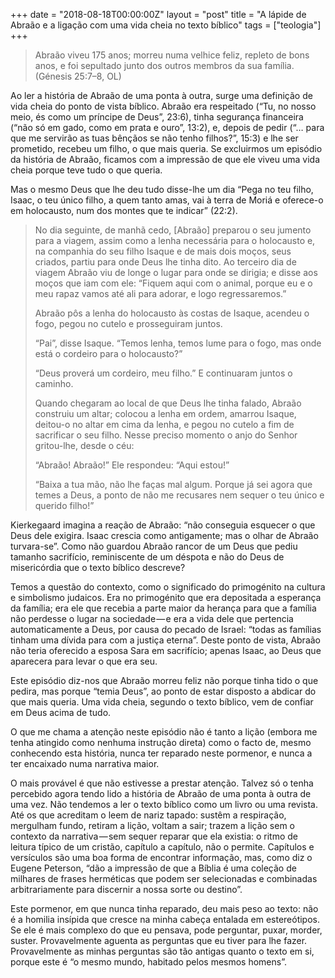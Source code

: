 +++
date = "2018-08-18T00:00:00Z"
layout = "post"
title = "A lápide de Abraão e a ligação com uma vida cheia no texto bíblico"
tags = ["teologia"]
+++

>Abraão viveu 175 anos; morreu numa velhice feliz, repleto de bons anos, e foi sepultado junto dos outros membros da sua família. (Génesis 25:7–8, OL)

Ao ler a história de Abraão de uma ponta à outra, surge uma definição de vida cheia do ponto de vista bíblico. Abraão era respeitado (“Tu, no nosso meio, és como um príncipe de Deus”, 23:6), tinha segurança financeira (“não só em gado, como em prata e ouro”, 13:2), e, depois de pedir (“… para que me servirão as tuas bênçãos se não tenho filhos?”, 15:3) e lhe ser prometido, recebeu um filho, o que mais queria. Se excluirmos um episódio da história de Abraão, ficamos com a impressão de que ele viveu uma vida cheia porque teve tudo o que queria.

Mas o mesmo Deus que lhe deu tudo disse-lhe um dia “Pega no teu filho, Isaac, o teu único filho, a quem tanto amas, vai à terra de Moriá e oferece-o em holocausto, num dos montes que te indicar” (22:2).

>No dia seguinte, de manhã cedo, [Abraão] preparou o seu jumento para a viagem, assim como a lenha necessária para o holocausto e, na companhia do seu filho Isaque e de mais dois moços, seus criados, partiu para onde Deus lhe tinha dito. Ao terceiro dia de viagem Abraão viu de longe o lugar para onde se dirigia; e disse aos moços que iam com ele: “Fiquem aqui com o animal, porque eu e o meu rapaz vamos até ali para adorar, e logo regressaremos.”
>
>Abraão pôs a lenha do holocausto às costas de Isaque, acendeu o fogo, pegou no cutelo e prosseguiram juntos.
>
>“Pai”, disse Isaque. “Temos lenha, temos lume para o fogo, mas onde está o cordeiro para o holocausto?”
>
>“Deus proverá um cordeiro, meu filho.” E continuaram juntos o caminho.
>
>Quando chegaram ao local de que Deus lhe tinha falado, Abraão construiu um altar; colocou a lenha em ordem, amarrou Isaque, deitou-o no altar em cima da lenha, e pegou no cutelo a fim de sacrificar o seu filho. Nesse preciso momento o anjo do Senhor gritou-lhe, desde o céu:
>
>“Abraão! Abraão!” Ele respondeu: “Aqui estou!”
>
>“Baixa a tua mão, não lhe faças mal algum. Porque já sei agora que temes a Deus, a ponto de não me recusares nem sequer o teu único e querido filho!”

Kierkegaard imagina a reação de Abraão: “não conseguia esquecer o que Deus dele exigira. Isaac crescia como antigamente; mas o olhar de Abraão turvara-se”. Como não guardou Abraão rancor de um Deus que pediu tamanho sacrifício, reminiscente de um déspota e não do Deus de misericórdia que o texto bíblico descreve?

Temos a questão do contexto, como o significado do primogénito na cultura e simbolismo judaicos. Era no primogénito que era depositada a esperança da família; era ele que recebia a parte maior da herança para que a família não perdesse o lugar na sociedade — e era a vida dele que pertencia automaticamente a Deus, por causa do pecado de Israel: “todas as famílias tinham uma dívida para com a justiça eterna”. Deste ponto de vista, Abraão não teria oferecido a esposa Sara em sacrifício; apenas Isaac, ao Deus que aparecera para levar o que era seu.

Este episódio diz-nos que Abraão morreu feliz não porque tinha tido o que pedira, mas porque “temia Deus”, ao ponto de estar disposto a abdicar do que mais queria. Uma vida cheia, segundo o texto bíblico, vem de confiar em Deus acima de tudo.

O que me chama a atenção neste episódio não é tanto a lição (embora me tenha atingido como nenhuma instrução direta) como o facto de, mesmo conhecendo esta história, nunca ter reparado neste pormenor, e nunca a ter encaixado numa narrativa maior.

O mais provável é que não estivesse a prestar atenção. Talvez só o tenha percebido agora tendo lido a história de Abraão de uma ponta à outra de uma vez. Não tendemos a ler o texto bíblico como um livro ou uma revista. Até os que acreditam o leem de nariz tapado: sustêm a respiração, mergulham fundo, retiram a lição, voltam a sair; trazem a lição sem o contexto da narrativa — sem sequer reparar que ela existia: o ritmo de leitura típico de um cristão, capítulo a capítulo, não o permite. Capítulos e versículos são uma boa forma de encontrar informação, mas, como diz o Eugene Peterson, “dão a impressão de que a Bíblia é uma coleção de milhares de frases herméticas que podem ser selecionadas e combinadas arbitrariamente para discernir a nossa sorte ou destino”.

Este pormenor, em que nunca tinha reparado, deu mais peso ao texto: não é a homilia insípida que cresce na minha cabeça entalada em estereótipos. Se ele é mais complexo do que eu pensava, pode perguntar, puxar, morder, suster. Provavelmente aguenta as perguntas que eu tiver para lhe fazer. Provavelmente as minhas perguntas são tão antigas quanto o texto em si, porque este é “o mesmo mundo, habitado pelos mesmos homens”.
